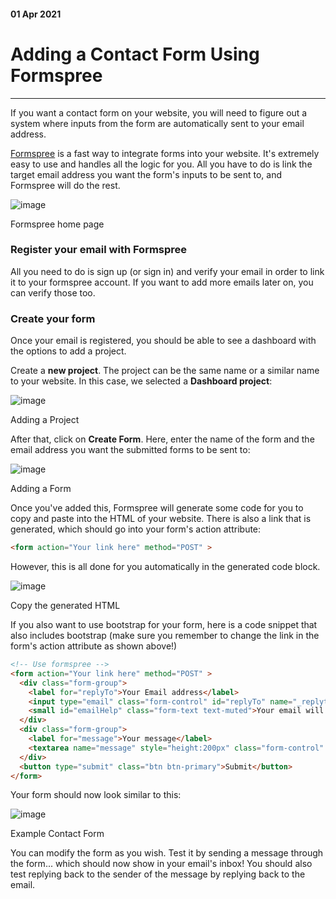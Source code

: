 #### 01 Apr 2021
# Adding a Contact Form Using Formspree
<hr>

If you want a contact form on your website, you will need to figure out a system where inputs from the form are automatically sent to your email address.

<div class="pb-3"></div>

<a class="cyanLink" href="https://formspree.io/">Formspree</a> is a fast way to integrate forms into your website. It's extremely easy to use and handles all the logic for you. All you have to do is link the target email address you want the form's inputs to be sent to, and Formspree will do the rest.

<div class="pb-3"></div>

<!-- ----------- Image ----------- -->
<div class="image-container">
	<img src="./assets/blog/images/addingAContactFormUsingFormspree/1.jpg" loading="lazy" alt="image" class="image-75"/>
	<div class="image-description"><p>Formspree home page</p></div>
</div>
<!-- ----------------------------- -->

<div class="pb-3"></div>

### **Register your email with Formspree**

<div class="pb-3"></div>

All you need to do is sign up (or sign in) and verify your email in order to link it to your formspree account. If you want to add more emails later on, you can verify those too.

<div class="pb-3"></div>

### **Create your form**

<div class="pb-3"></div>

Once your email is registered, you should be able to see a dashboard with the options to add a project.

<div class="pb-3"></div>

Create a **new project**. The project can be the same name or a similar name to your website. In this case, we selected a **Dashboard project**:

<div class="pb-3"></div>

<!-- ----------- Image ----------- -->
<div class="image-container">
	<img src="./assets/blog/images/addingAContactFormUsingFormspree/2.jpg" loading="lazy" alt="image" class="image-75"/>
	<div class="image-description"><p>Adding a Project</p></div>
</div>
<!-- ----------------------------- -->

<div class="pb-3"></div>

After that, click on **Create Form**. Here, enter the name of the form and the email address you want the submitted forms to be sent to:

<div class="pb-3"></div>

<!-- ----------- Image ----------- -->
<div class="image-container">
	<img src="./assets/blog/images/addingAContactFormUsingFormspree/3.jpg" loading="lazy" alt="image" class="image-75"/>
	<div class="image-description"><p>Adding a Form</p></div>
</div>
<!-- ----------------------------- -->

<div class="pb-3"></div>

Once you've added this, Formspree will generate some code for you to copy and paste into the HTML of your website. There is also a link that is generated, which should go into your form's action attribute:

<div class="pb-3"></div>

<!-- ----------- Code ----------- -->
```HTML
<form action="Your link here" method="POST" >

```
<!-- ----------------------------- -->

<div class="pb-3"></div>

However, this is all done for you automatically in the generated code block.

<div class="pb-3"></div>

<!-- ----------- Image ----------- -->
<div class="image-container">
	<img src="./assets/blog/images/addingAContactFormUsingFormspree/4.jpg" loading="lazy" alt="image" class="image-75"/>
	<div class="image-description"><p>Copy the generated HTML</p></div>
</div>
<!-- ----------------------------- -->

<div class="pb-3"></div>

If you also want to use bootstrap for your form, here is a code snippet that also includes bootstrap (make sure you remember to change the link in the form's action attribute as shown above!)

<div class="pb-3"></div>

<!-- ----------- Code ----------- -->
```HTML
<!-- Use formspree -->
<form action="Your link here" method="POST" >
  <div class="form-group">
    <label for="replyTo">Your Email address</label>
    <input type="email" class="form-control" id="replyTo" name="_replyto" ngModel="reply" aria-describedby="emailHelp" placeholder="test@outlook.com">
    <small id="emailHelp" class="form-text text-muted">Your email will not be shared with anyone else.</small>
  </div>
  <div class="form-group">
    <label for="message">Your message</label>
    <textarea name="message" style="height:200px" class="form-control" id="message" placeholder="Hey there! I'm contacting you because..."></textarea>
  </div>
  <button type="submit" class="btn btn-primary">Submit</button>
</form>

```
<!-- ----------------------------- -->

<div class="pb-3"></div>

Your form should now look similar to this:

<div class="pb-3"></div>

<!-- ----------- Image ----------- -->
<div class="image-container">
	<img src="./assets/blog/images/addingAContactFormUsingFormspree/5.jpg" loading="lazy" alt="image" class="image-75"/>
	<div class="image-description"><p>Example Contact Form</p></div>
</div>
<!-- ----------------------------- -->

<div class="pb-3"></div>

You can modify the form as you wish. Test it by sending a message through the form... which should now show in your email's inbox! You should also test replying back to the sender of the message by replying back to the email. 

<div class="pb-3"></div>